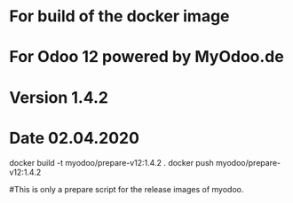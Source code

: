 # For build of the docker image
# For Odoo 12 powered by MyOdoo.de
# Version 1.4.2
# Date 02.04.2020
docker build -t myodoo/prepare-v12:1.4.2 .
docker push myodoo/prepare-v12:1.4.2

#This is only a prepare script for the release images of myodoo.
